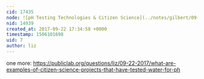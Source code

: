```yaml
---
cid: 17435
node: ![pH Testing Technologies & Citizen Science](../notes/gilbert/09-22-2017/ph-testing-technologies-citizen-science)
nid: 14939
created_at: 2017-09-22 17:34:58 +0000
timestamp: 1506101698
uid: 7
author: liz
---
```


one more: https://publiclab.org/questions/liz/09-22-2017/what-are-examples-of-citizen-science-projects-that-have-tested-water-for-ph
